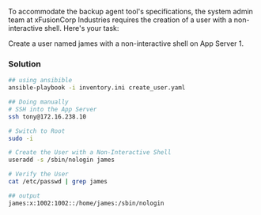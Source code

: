 To accommodate the backup agent tool's specifications, the system admin team at xFusionCorp Industries requires the creation of a user with a non-interactive shell. Here's your task:

Create a user named james with a non-interactive shell on App Server 1.

### Solution
```bash
## using ansibible
ansible-playbook -i inventory.ini create_user.yaml

## Doing manually 
# SSH into the App Server
ssh tony@172.16.238.10

# Switch to Root
sudo -i

# Create the User with a Non-Interactive Shell
useradd -s /sbin/nologin james

# Verify the User
cat /etc/passwd | grep james

## output
james:x:1002:1002::/home/james:/sbin/nologin

```